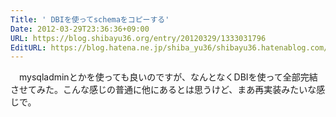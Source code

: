 ```yaml
---
Title: ' DBIを使ってschemaをコピーする'
Date: 2012-03-29T23:36:36+09:00
URL: https://blog.shibayu36.org/entry/20120329/1333031796
EditURL: https://blog.hatena.ne.jp/shiba_yu36/shibayu36.hatenablog.com/atom/entry/12704591929888038771
---
```


　mysqladminとかを使っても良いのですが、なんとなくDBIを使って全部完結させてみた。こんな感じの普通に他にあるとは思うけど、まあ再実装みたいな感じで。

<script src="https://gist.github.com/2238013.js"> </script>
